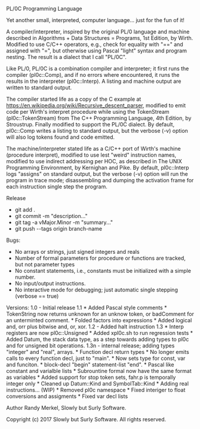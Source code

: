 PL/0C Programming Language

Yet another small, interpreted, computer language... just for the fun of it!

A compiler/interpreter, inspired by the original PL/0 language and machine
described in Algorithms + Data Structures = Programs, 1st Edition, by Wirth.
Modified to use C/C++ operators, e.g., check for equality with "==" and
assigned with "=", but otherwise using Pascal "light" syntax and program
nesting. The result is a dialect that I call "PL/0C".

Like PL/0, PL/0C is a combination compiler and interpreter; it first runs the
compiler (pl0c::Comp), and if no errors where encountered, it runs the results
in the interpreter (pl0c::Interp). A listing and machine output are written to
standard output.

The compiler started life as a copy of the C example at
https://en.wikipedia.org/wiki/Recursive_descent_parser, modified to emit code
per Wirth's interpret procedure while using the TokenStream (pl0c::TokenStream)
from The C++ Programming Language, 4th Edition, by Stroustrup. Finally
modified to support the PL/0C dialect. By default, pl0c::Comp writes a listing
to standard output, but the verbose (-v) option will also log tokens found and
code emitted.

The machine/interpreter stated life as a C/C++ port of Wirth's machine
(procedure interpret), modified to use lest "weird" instruction names, modified
to use indirect addressing per HOC, as described in The UNIX Programming
Environment, by Kernighan and Pike. By default, pl0c::Interp logs "assigns" on
standard output, but the verbose (-v) option will run the program in trace
mode; disassembling and dumping the activation frame for each instruction
single step the program.

Release
 * git add .
 * git commit -m "description..."
 * git tag -a vMajor.Minor -m "summary..."
 * git push --tags origin branch-name

Bugs:
 * No arrays or strings, just signed integers and reals
 * Number of formal parameters for procedure or functions are tracked, but not parameter types
 * No constant statements, i.e., constants must be initialized with a simple
   number.
 * No input/output instructions.
 * No interactive mode for debugging; just automatic single stepping (verbose ==
   true)

Versions:
    1.0 - Initial release
    1.1
        * Added Pascal style comments
        * TokenString now returns unknown for an unknow token, or badComment for
          an unterminted comment.
        * Folded factors into expressions
        * Added logical and, orr plus bitwise and, or, xor.
    1.2 - Added halt instruction
    1.3
        * Interp registers are now pl0c::Unsigned
        * Added xpl0c.sh to run regression tests
        * Added Datum, the stack data type, as a step towards adding types to
          pl0c and for unsigned bit operations.
    1.3n - internal release; adding types "integer" and "real", arrays.
        * Function decl return types
        * No longer emits calls to every function decl, just to "main".
        * Now sets type for const, var and funciton.
        * block-decl "begin" statement-list "end".
        * Pascal like constant and varialble lists
        * Subrountine formal now have the same format as variables
        * Added support for stop token sets, fahr.p is temporally integer only
        * Cleaned up Datum::Kind and SymbolTab::Kind
        * Adding real instructions... (WIP)
        * Removed pl0c namespace
        * Fixed interiger to float conversions and assigments
		* Fixed var decl lists 

Author
    Randy Merkel, Slowly but Surly Software.

Copyright
    (c) 2017 Slowly but Surly Software.
    All rights reserved.
